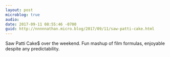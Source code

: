 ```yaml
---
layout: post
microblog: true
audio: 
date: 2017-09-11 08:55:46 -0700
guid: http://nnnnnathan.micro.blog/2017/09/11/saw-patti-cake.html
---
```

Saw Patti Cake$ over the weekend. Fun mashup of film formulas, enjoyable despite any predictability.
